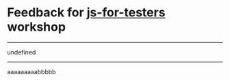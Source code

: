 # Feedback for [js-for-testers](https://github.com/danrusu/js-for-testers) workshop

***
undefined
***
aaaaaaaaabbbbb